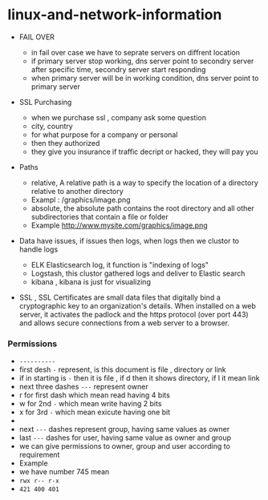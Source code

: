 # linux-and-network-information

* FAIL OVER
  * in fail over case we have to seprate servers on diffrent location
  * if primary server stop working, dns server  point to secondry server after specific time, secondry server start responding
  * when primary server will be in working condition, dns server point to primary server  
  
* SSL Purchasing
  * when we purchase ssl , company ask some question
  * city, country
  * for what purpose for a company or personal
  * then they authorized
  * they give you insurance if traffic decript or hacked, they will pay you
* Paths
  * relative, A relative path is a way to specify the location of a directory relative to another directory
  * Exampl : /graphics/image.png
  * absolute,  the absolute path contains the root directory and all other subdirectories that contain a file or folder
  * Example http://www.mysite.com/graphics/image.png
* Data have issues, if issues then logs, when logs then we clustor to handle logs
  * ELK Elasticsearch log, it function is "indexing of logs"
  * Logstash, this clustor gathered logs and deliver to Elastic search
  * kibana , kibana is just for visualizing
* SSL , SSL Certificates are small data files that digitally bind a cryptographic key to an organization's details. When installed on a web server, it activates the padlock and the https protocol (over port 443) and allows secure connections from a web server to a browser.

### Permissions

* `----------`
* first desh `-` represent, is this document is file , directory or link
* if in starting is `-` then it is file , if d then it shows directory, if l it mean link
* next three dashes `---` represent owner
* r for first dash which mean read having 4 bits
* w for 2nd `-` which mean write having 2 bits
* x for 3rd `-` which mean exicute having one bit
* 
* next `---` dashes represent group, having same values as owner
* last `---` dashes for user, having same value as owner and group
* we can give permissions to owner, group and user according to requirement
* Example
* we have number 745 mean
* `rwx r-- r-x`
* `421 400 401`

 

